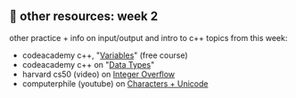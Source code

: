## 🤖 other resources: week 2

other practice + info on input/output and intro to c++ topics from this week:
- codeacademy c++, "[Variables](https://www.codecademy.com/courses/learn-c-plus-plus/lessons/cpp-variables/exercises/introduction)" (free course)
- codeacademy c++ on "[Data Types](https://www.codecademy.com/courses/learn-c-plus-plus/articles/cpp-data-types)"
- harvard cs50 (video) on [Integer Overflow](https://video.cs50.io/U29J1tXcPqo?screen=S5uYVc7bm0o&start=8011)
- computerphile (youtube) on [Characters + Unicode](https://www.youtube.com/watch?v=MijmeoH9LT4)
